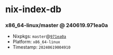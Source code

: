 # nix-index-db
### x86_64-linux/master @ 240619.971ea0a
- Nixpkgs: `master`@[`971ea0a`](https://github.com/NixOS/nixpkgs/commit/971ea0a28ad94b23d221c8377120340a303fc736)
- Platform: `x86_64-linux`
- Timestamp: `20240619004910`
